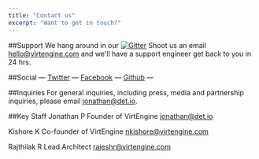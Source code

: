 ```yaml
---
title: "Contact us"
excerpt: "Want to get in touch?"
---
```

##Support
We hang around in our  [![Gitter](https://badges.gitter.im/megamsys/vertice.svg)](https://gitter.im/megamsys/vertice?utm_source=badge&utm_medium=badge&utm_campaign=pr-badge)
Shoot us an email [hello@virtengine.com](mailto:hello@virtengine.com) and we'll have a support engineer get back to you in 24 hrs.

##Social
— [Twitter](http://twitter.com/VirtEngine) — [Facebook](http://facebook.com/social.det.io) — [Github](http://github.com/VirtEngine) —

##Inquiries
For general inquiries, including press, media and partnership inquiries, please email [jonathan@det.io](mailto:jonathan@det.io).

##Key Staff
Jonathan P
Founder of VirtEngine
[jonathan@det.io](mailto:jonathan@det.io)

Kishore K
Co-founder of VirtEngine
[nkishore@virtengine.com](mailto:nkishore@virtengine.com)

Rajthilak R
Lead Architect 
[rajeshr@virtengine.com	](mailto:rajeshr@virtengine.com	)
